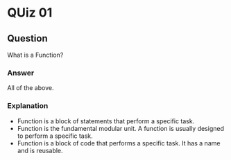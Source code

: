 QUiz 01
=======  

Question
--------  
What is a Function?  

### Answer  
All of the above.  

### Explanation  
* Function is a block of statements that perform a specific task.  
* Function is the fundamental modular unit. A function is usually designed to perform a specific task.  
* Function is a block of code that performs a specific task. It has a name and is reusable.  